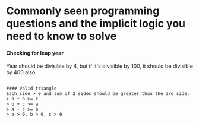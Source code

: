 # Commonly seen programming questions and the implicit logic you need to know to solve

#### Checking for leap year
Year should be divisible by 4, but if it's divisible by 100, it should be divisible by 400 also. 
``` (year % 4 == 0 and year % 100 != 0) or year % 400 == 0

#### Valid triangle
Each side > 0 and sum of 2 sides should be greater than the 3rd side.
> a + b >= c
> b + c >= a
> a + c >= b
> a > 0, b > 0, c > 0